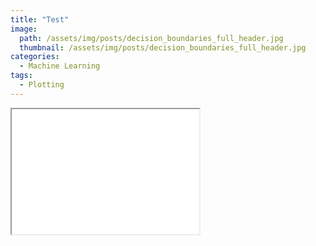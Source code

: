```yaml
---
title: "Test"
image:
  path: /assets/img/posts/decision_boundaries_full_header.jpg
  thumbnail: /assets/img/posts/decision_boundaries_full_header.jpg
categories:
  - Machine Learning
tags:
  - Plotting
---
```


<iframe id="inlineFrameExample"
title="Inline Frame Example"
width="300"
height="200"
src="/assets/fig.html">
</iframe>

